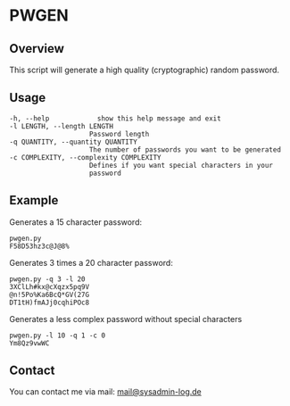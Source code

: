 # PWGEN

## Overview

This script will generate a high quality (cryptographic) random password.

## Usage
    -h, --help            show this help message and exit
    -l LENGTH, --length LENGTH
                        Password length
    -q QUANTITY, --quantity QUANTITY
                        The number of passwords you want to be generated
    -c COMPLEXITY, --complexity COMPLEXITY
                        Defines if you want special characters in your
                        password

## Example

Generates a 15 character password:

    pwgen.py
    F58D53hz3c@J@8%

Generates 3 times a 20 character password:

    pwgen.py -q 3 -l 20
    3XClLh#kx@cXqzx5pq9V
    @n!5Po%Ka6BcQ*GV(27G
    DT1tH)fmAJj0cqhiPOc8
    
Generates a less complex password without special characters

    pwgen.py -l 10 -q 1 -c 0
    Ym8Qz9vwWC

## Contact

You can contact me via mail: [mail@sysadmin-log.de](mail@sysadmin-log.de)
